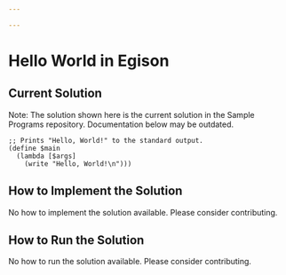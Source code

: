 ```yaml
---

---
```


# Hello World in Egison

## Current Solution

Note: The solution shown here is the current solution in the Sample Programs repository. Documentation below may be outdated.

```Egison
;; Prints "Hello, World!" to the standard output.
(define $main
  (lambda [$args]
    (write "Hello, World!\n")))
```

## How to Implement the Solution

No how to implement the solution available. Please consider contributing.

## How to Run the Solution

No how to run the solution available. Please consider contributing.